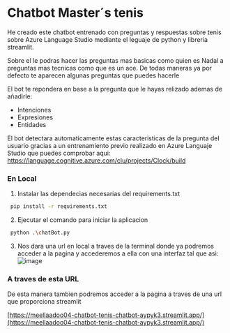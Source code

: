 # Chatbot Master´s tenis

He creado este chatbot entrenado con preguntas y respuestas sobre tenis sobre Azure Language Studio mediante el leguaje de python y libreria streamlit. 

Sobre el le podras hacer las preguntas mas basicas como quien es Nadal a preguntas mas tecnicas como que es un ace. De todas maneras ya por defecto te aparecen algunas preguntas que puedes hacerle 

El bot te repondera en base a la pregunta que le hayas relizado ademas de añadirle:
- Intenciones 
- Expresiones
- Entidades
  
El bot detectara automaticamente estas caracteristicas de la pregunta del usuario gracias a un entrenamiento previo realizado en Azure Languaje Studio que puedes comprobar aqui:
https://language.cognitive.azure.com/clu/projects/Clock/build

### En Local
1. Instalar las dependecias necesarias del requirements.txt
 ```bash
  pip install -r requirements.txt
```

2. Ejecutar el comando para iniciar la aplicacion
 ```bash
  python .\chatBot.py
```

3. Nos dara una url en local a traves de la terminal donde ya podremos acceder a la pagina y accederemos a ella con una interfaz tal que asi:
![image](https://github.com/user-attachments/assets/81f73439-a830-40b0-8628-a4b4ea397183)



### A traves de esta URL 

De esta manera tambien podremos acceder a la pagina a traves de una url que proporciona streamlit

[https://meellaadoo04-chatbot-tenis-chatbot-aypyk3.streamlit.app/](https://meellaadoo04-chatbot-tenis-chatbot-aypyk3.streamlit.app/)


